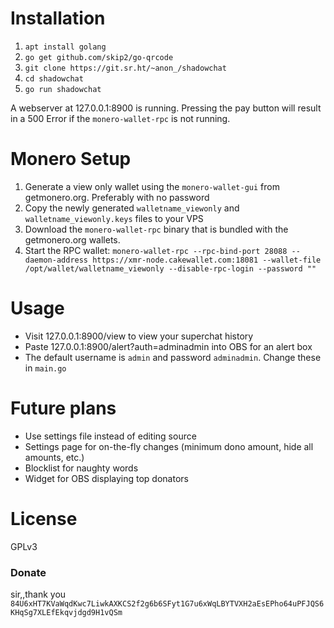 # Installation
1. ```apt install golang```
2. ```go get github.com/skip2/go-qrcode```
3. ```git clone https://git.sr.ht/~anon_/shadowchat```
4. ```cd shadowchat```
5. ```go run shadowchat```

A webserver at 127.0.0.1:8900 is running. Pressing the pay button will result in a 500 Error if the `monero-wallet-rpc` is not running.

# Monero Setup
1. Generate a view only wallet using the `monero-wallet-gui` from getmonero.org. Preferably with no password
2. Copy the newly generated `walletname_viewonly` and `walletname_viewonly.keys` files to your VPS
3. Download the `monero-wallet-rpc` binary that is bundled with the getmonero.org wallets.
4. Start the RPC wallet: `monero-wallet-rpc --rpc-bind-port 28088 --daemon-address https://xmr-node.cakewallet.com:18081 --wallet-file /opt/wallet/walletname_viewonly --disable-rpc-login --password ""`

# Usage
- Visit 127.0.0.1:8900/view to view your superchat history
- Paste 127.0.0.1:8900/alert?auth=adminadmin into OBS for an alert box
- The default username is `admin` and password `adminadmin`. Change these in `main.go`

# Future plans
- Use settings file instead of editing source
- Settings page for on-the-fly changes (minimum dono amount, hide all amounts, etc.)
- Blocklist for naughty words
- Widget for OBS displaying top donators

# License
GPLv3

### Donate
sir,,thank you
`84U6xHT7KVaWqdKwc7LiwkAXKCS2f2g6b6SFyt1G7u6xWqLBYTVXH2aEsEPho64uPFJQS6KHqSg7XLEfEkqvjdgd9H1vQSm`

